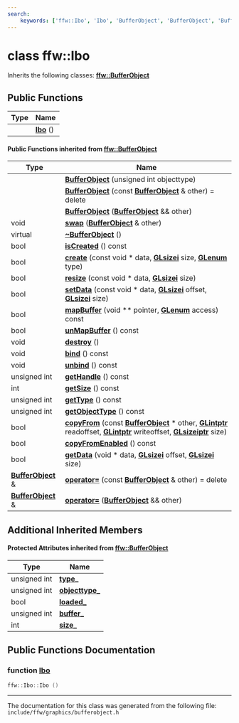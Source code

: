 ```yaml
---
search:
    keywords: ['ffw::Ibo', 'Ibo', 'BufferObject', 'BufferObject', 'BufferObject', 'swap', '~BufferObject', 'isCreated', 'create', 'resize', 'setData', 'mapBuffer', 'unMapBuffer', 'destroy', 'bind', 'unbind', 'getHandle', 'getSize', 'getType', 'getObjectType', 'copyFrom', 'copyFromEnabled', 'getData', 'operator=', 'operator=']
---
```


# class ffw::Ibo



Inherits the following classes: **[ffw::BufferObject](classffw_1_1_buffer_object.md)**

## Public Functions

|Type|Name|
|-----|-----|
||[**Ibo**](classffw_1_1_ibo.md#1a1fd9f38bc1f76955a55886e4792bbe1f) () |


#### Public Functions inherited from [ffw::BufferObject](classffw_1_1_buffer_object.md)

|Type|Name|
|-----|-----|
||[**BufferObject**](classffw_1_1_buffer_object.md#1ae76b82bc55d77073fb32e6737a183de9) (unsigned int objecttype) |
||[**BufferObject**](classffw_1_1_buffer_object.md#1ad6ff999336983d34e3c26717dc1d5fea) (const **[BufferObject](classffw_1_1_buffer_object.md)** & other) = delete |
||[**BufferObject**](classffw_1_1_buffer_object.md#1a37f7b9c01158768e2aba85b231e576a6) (**[BufferObject](classffw_1_1_buffer_object.md)** && other) |
|void|[**swap**](classffw_1_1_buffer_object.md#1aadaaee6d8097e3d458e1de6ba045a3e1) (**[BufferObject](classffw_1_1_buffer_object.md)** & other) |
|virtual |[**~BufferObject**](classffw_1_1_buffer_object.md#1a00c4c0a161af2fff85a8a13f4bc5df53) () |
|bool|[**isCreated**](classffw_1_1_buffer_object.md#1a877ea57b654445340f681833f4653554) () const |
|bool|[**create**](classffw_1_1_buffer_object.md#1a5215aed081875aa46e1aa7c72788bd7e) (const void \* data, **[GLsizei](glcorearb_8h.md#1a9289d5b99dc1f27f01480360f2e18ae0)** size, **[GLenum](glcorearb_8h.md#1a7efd7809e1632cdae75603fd1fee61c0)** type) |
|bool|[**resize**](classffw_1_1_buffer_object.md#1a32d07ef03095f5e3a914ada727356938) (const void \* data, **[GLsizei](glcorearb_8h.md#1a9289d5b99dc1f27f01480360f2e18ae0)** size) |
|bool|[**setData**](classffw_1_1_buffer_object.md#1a3ec25aa0779e2a9d10e590192b792eaa) (const void \* data, **[GLsizei](glcorearb_8h.md#1a9289d5b99dc1f27f01480360f2e18ae0)** offset, **[GLsizei](glcorearb_8h.md#1a9289d5b99dc1f27f01480360f2e18ae0)** size) |
|bool|[**mapBuffer**](classffw_1_1_buffer_object.md#1a89a846ce3802cb05992fb9f930c1e54b) (void \*\* pointer, **[GLenum](glcorearb_8h.md#1a7efd7809e1632cdae75603fd1fee61c0)** access) const |
|bool|[**unMapBuffer**](classffw_1_1_buffer_object.md#1afbded962211ca5793ce084407ff22c35) () const |
|void|[**destroy**](classffw_1_1_buffer_object.md#1a1eb4517db98b66ff15203f0d0cd5b09a) () |
|void|[**bind**](classffw_1_1_buffer_object.md#1aea63671d9f693c6579de3687d3c86522) () const |
|void|[**unbind**](classffw_1_1_buffer_object.md#1ae1b6294bf453ce5dc502e5a709a3602b) () const |
|unsigned int|[**getHandle**](classffw_1_1_buffer_object.md#1aca6f318d5daf3fe11565b7fbc9b563b1) () const |
|int|[**getSize**](classffw_1_1_buffer_object.md#1a0e1f9f700f05566472ee4689ac28ca16) () const |
|unsigned int|[**getType**](classffw_1_1_buffer_object.md#1aa38872b1e9dc1328a1b7e71c35fc9ea2) () const |
|unsigned int|[**getObjectType**](classffw_1_1_buffer_object.md#1a64eca5994300d1dbda71af9c056d821e) () const |
|bool|[**copyFrom**](classffw_1_1_buffer_object.md#1a27f6a31a9969d1df3760929a2ab52c33) (const **[BufferObject](classffw_1_1_buffer_object.md)** \* other, **[GLintptr](glcorearb_8h.md#1a0374caf1f25a139da21f84d81f637c23)** readoffset, **[GLintptr](glcorearb_8h.md#1a0374caf1f25a139da21f84d81f637c23)** writeoffset, **[GLsizeiptr](glcorearb_8h.md#1aa4edc01036f13fcf17e0b1baf6c70ea7)** size) |
|bool|[**copyFromEnabled**](classffw_1_1_buffer_object.md#1add491d5599120339473441c9a7a6fc73) () const |
|bool|[**getData**](classffw_1_1_buffer_object.md#1a7aa2ca1593bccb8611611c672cdf8b8e) (void \* data, **[GLsizei](glcorearb_8h.md#1a9289d5b99dc1f27f01480360f2e18ae0)** offset, **[GLsizei](glcorearb_8h.md#1a9289d5b99dc1f27f01480360f2e18ae0)** size) |
|**[BufferObject](classffw_1_1_buffer_object.md)** &|[**operator=**](classffw_1_1_buffer_object.md#1a91e529ace60c203a072fa90c36296330) (const **[BufferObject](classffw_1_1_buffer_object.md)** & other) = delete |
|**[BufferObject](classffw_1_1_buffer_object.md)** &|[**operator=**](classffw_1_1_buffer_object.md#1a5c27a28aff387d5695427b4516ae5b91) (**[BufferObject](classffw_1_1_buffer_object.md)** && other) |


## Additional Inherited Members

#### Protected Attributes inherited from [ffw::BufferObject](classffw_1_1_buffer_object.md)

|Type|Name|
|-----|-----|
|unsigned int|[**type\_**](classffw_1_1_buffer_object.md#1abef048bc7250a0f8832ab7a8b35cf4fd)|
|unsigned int|[**objecttype\_**](classffw_1_1_buffer_object.md#1afe269d10f30bf961c7565767044beaea)|
|bool|[**loaded\_**](classffw_1_1_buffer_object.md#1aa6600c8c8ae4d18fcde97b3ac61b51b3)|
|unsigned int|[**buffer\_**](classffw_1_1_buffer_object.md#1ace83186abbc435cc6e03362305f7111e)|
|int|[**size\_**](classffw_1_1_buffer_object.md#1a59273466d041ddd5e5a4af077f5e6c5d)|


## Public Functions Documentation

### function <a id="1a1fd9f38bc1f76955a55886e4792bbe1f" href="#1a1fd9f38bc1f76955a55886e4792bbe1f">Ibo</a>

```cpp
ffw::Ibo::Ibo ()
```





----------------------------------------
The documentation for this class was generated from the following file: `include/ffw/graphics/bufferobject.h`
